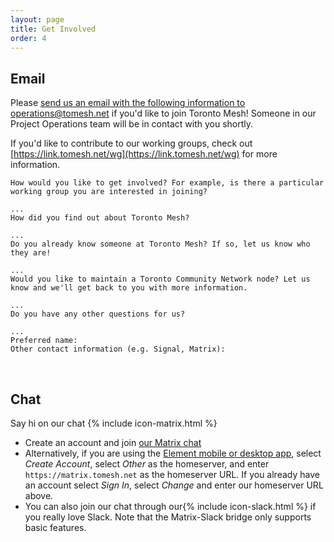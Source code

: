 ```yaml
---
layout: page
title: Get Involved
order: 4
---
```

## Email

Please [send us an email with the following information to operations@tomesh.net]( mailto:operations@tomesh.net?subject=I'd%20like%20to%20get%20involved%20with%20Toronto%20Mesh!&body=How%20would%20you%20like%20to%20get%20involved%3F%20For%20example%2C%20is%20there%20a%20particular%20working%20group%20you%20are%20interested%20in%20joining%3F%0D%0A%0D%0A...%0D%0AHow%20did%20you%20find%20out%20about%20Toronto%20Mesh%3F%0D%0A%0D%0A...%0D%0ADo%20you%20already%20know%20someone%20at%20Toronto%20Mesh%3F%20If%20so%2C%20let%20us%20know%20who%20they%20are!%0D%0A%0D%0A...%0D%0AWould%20you%20like%20to%20maintain%20a%20Toronto%20Community%20Network%20node%3F%20Let%20us%20know%20and%20we'll%20get%20back%20to%20you%20with%20more%20information.%0D%0A%0D%0A...%0D%0ADo%20you%20have%20any%20other%20questions%20for%20us%3F%0D%0A%0D%0A...%0D%0APreferred%20name%3A%0D%0AOther%20contact%20information%20(e.g.%20Signal%2C%20Matrix)%3A ) if you'd like to join Toronto Mesh! Someone in our Project Operations team will be in contact with you shortly.

If you'd like to contribute to our working groups, check out [https://link.tomesh.net/wg](https://link.tomesh.net/wg) for more information.

```
How would you like to get involved? For example, is there a particular working group you are interested in joining?

...
How did you find out about Toronto Mesh?

...
Do you already know someone at Toronto Mesh? If so, let us know who they are!

...
Would you like to maintain a Toronto Community Network node? Let us know and we'll get back to you with more information.

...
Do you have any other questions for us?

...
Preferred name:
Other contact information (e.g. Signal, Matrix):
```
<br />

## Chat

Say hi on our chat {% include icon-matrix.html %}
- Create an account and join [our Matrix chat](https://chat.tomesh.net/#/room/#tomesh:tomesh.net)
- Alternatively, if you are using the [Element mobile or desktop app](https://element.io/), select _Create Account_, select _Other_ as the homeserver, and enter `https://matrix.tomesh.net` as the homeserver URL. If you already have an account select _Sign In_, select _Change_ and enter our homeserver URL above.
- You can also join our chat through our{% include icon-slack.html %} if you really love Slack. Note that the Matrix-Slack bridge only supports basic features.
